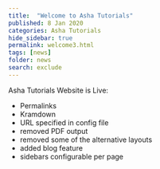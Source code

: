 ```yaml
---
title:  "Welcome to Asha Tutorials"
published: 8 Jan 2020
categories: Asha Tutorials
hide_sidebar: true
permalink: welcome3.html
tags: [news]
folder: news
search: exclude
---
```



Asha Tutorials Website is Live:

- Permalinks
- Kramdown
- URL specified in config file
- removed PDF output
- removed some of the alternative layouts
- added blog feature
- sidebars configurable per page


